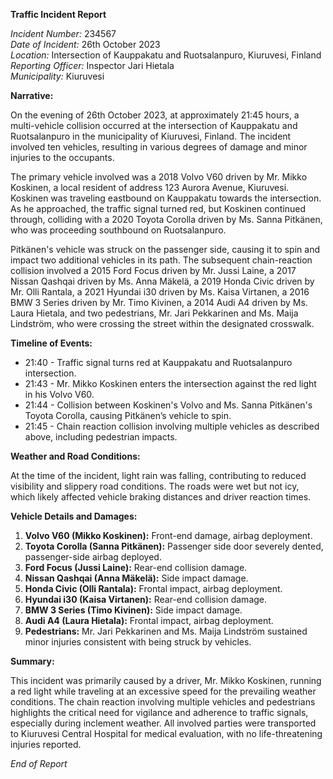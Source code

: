 **Traffic Incident Report**

*Incident Number:* 234567  
*Date of Incident:* 26th October 2023  
*Location:* Intersection of Kauppakatu and Ruotsalanpuro, Kiuruvesi, Finland  
*Reporting Officer:* Inspector Jari Hietala  
*Municipality:* Kiuruvesi  

**Narrative:**

On the evening of 26th October 2023, at approximately 21:45 hours, a multi-vehicle collision occurred at the intersection of Kauppakatu and Ruotsalanpuro in the municipality of Kiuruvesi, Finland. The incident involved ten vehicles, resulting in various degrees of damage and minor injuries to the occupants.

The primary vehicle involved was a 2018 Volvo V60 driven by Mr. Mikko Koskinen, a local resident of address 123 Aurora Avenue, Kiuruvesi. Koskinen was traveling eastbound on Kauppakatu towards the intersection. As he approached, the traffic signal turned red, but Koskinen continued through, colliding with a 2020 Toyota Corolla driven by Ms. Sanna Pitkänen, who was proceeding southbound on Ruotsalanpuro.

Pitkänen's vehicle was struck on the passenger side, causing it to spin and impact two additional vehicles in its path. The subsequent chain-reaction collision involved a 2015 Ford Focus driven by Mr. Jussi Laine, a 2017 Nissan Qashqai driven by Ms. Anna Mäkelä, a 2019 Honda Civic driven by Mr. Olli Rantala, a 2021 Hyundai i30 driven by Ms. Kaisa Virtanen, a 2016 BMW 3 Series driven by Mr. Timo Kivinen, a 2014 Audi A4 driven by Ms. Laura Hietala, and two pedestrians, Mr. Jari Pekkarinen and Ms. Maija Lindström, who were crossing the street within the designated crosswalk.

**Timeline of Events:**

- 21:40 - Traffic signal turns red at Kauppakatu and Ruotsalanpuro intersection.
- 21:43 - Mr. Mikko Koskinen enters the intersection against the red light in his Volvo V60.
- 21:44 - Collision between Koskinen's Volvo and Ms. Sanna Pitkänen's Toyota Corolla, causing Pitkänen’s vehicle to spin.
- 21:45 - Chain reaction collision involving multiple vehicles as described above, including pedestrian impacts.

**Weather and Road Conditions:**

At the time of the incident, light rain was falling, contributing to reduced visibility and slippery road conditions. The roads were wet but not icy, which likely affected vehicle braking distances and driver reaction times.

**Vehicle Details and Damages:**

1. **Volvo V60 (Mikko Koskinen):** Front-end damage, airbag deployment.
2. **Toyota Corolla (Sanna Pitkänen):** Passenger side door severely dented, passenger-side airbag deployed.
3. **Ford Focus (Jussi Laine):** Rear-end collision damage.
4. **Nissan Qashqai (Anna Mäkelä):** Side impact damage.
5. **Honda Civic (Olli Rantala):** Frontal impact, airbag deployment.
6. **Hyundai i30 (Kaisa Virtanen):** Rear-end collision damage.
7. **BMW 3 Series (Timo Kivinen):** Side impact damage.
8. **Audi A4 (Laura Hietala):** Frontal impact, airbag deployment.
9. **Pedestrians:** Mr. Jari Pekkarinen and Ms. Maija Lindström sustained minor injuries consistent with being struck by vehicles.

**Summary:**

This incident was primarily caused by a driver, Mr. Mikko Koskinen, running a red light while traveling at an excessive speed for the prevailing weather conditions. The chain reaction involving multiple vehicles and pedestrians highlights the critical need for vigilance and adherence to traffic signals, especially during inclement weather. All involved parties were transported to Kiuruvesi Central Hospital for medical evaluation, with no life-threatening injuries reported.

*End of Report*